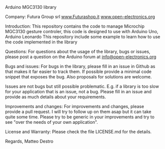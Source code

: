 Arduino MGC3130 library

Company:    Futura Group srl
			www.Futurashop.it
  			www.open-electronics.org
 
Introduction: 
This repository contains the code to manage Microchip MGC3130 gesture controler, this code is designed to use with Arduino Uno, Arduino Leonardo
This repository include some example to learn how to use the code implemented in the library

Questions: 
For questions about the usage of the library, bugs or issues, please post a question on the Arduino forum at info@open-electronics.org

Bugs and issues: 
For bugs in the library, please fill in an issue in Github as that makes it far easier to track them. 
If possible provide a minimal code snippet that exposes the bug. Also proposals for solutions are welcome.

Issues are not bugs but still possible problematic. E.g. if a library is too slow for your application that is
an issue, not a bug. Please fill in an issue and provide as much details about your requirements.

Improvements and changes: 
For improvements and changes, please provide a pull request. I will try to follow up on them asap but it can take
quite some time. Please try to be generic in your improvements and try to see "over the needs of your own application".

License and Warranty: 
Please check the file LICENSE.md for the details.

Regards, Matteo Destro
